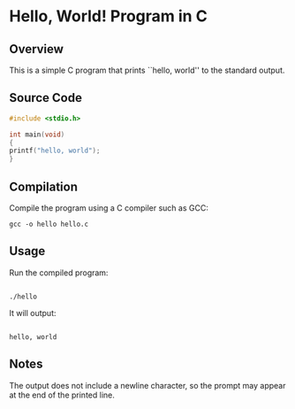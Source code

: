 # Hello, World! Program in C


## Overview

This is a simple C program that prints ``hello, world'' to the standard output.

## Source Code

```c
#include <stdio.h>

int main(void)
{
printf("hello, world");
}
```

## Compilation

Compile the program using a C compiler such as GCC:

```
gcc -o hello hello.c
```

## Usage

Run the compiled program:

```

./hello

```

It will output:

```

hello, world

```

## Notes

The output does not include a newline character, so the prompt may appear at the end of the printed line.
